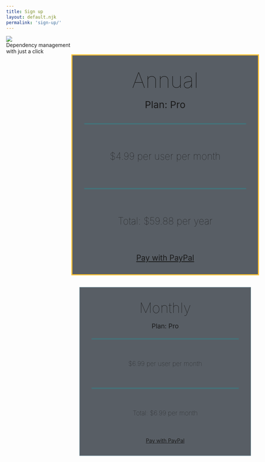 ```yaml
---
title: Sign up
layout: default.njk
permalink: 'sign-up/'
---
```


<style>
  #pricing-container {
    width: 1200px;
    max-width: 90vw;
    min-height: 100vh;
    margin: 0 auto;
    padding: 0 1rem;
    box-sizing: border-box;
  }
  #pricing-tables {
    display: grid;
    grid-template-columns: 1fr 1fr;
    grid-template-rows: auto auto auto;
    column-gap: 3rem;
    justify-items: center;
    margin: 0 0 2rem 0;
  }
  .pricing-table {
    display: grid;
    grid-row: 2;
    background: rgba(48, 55, 64, .8);
    border: 1px solid #61828D;
    padding: 2rem 2rem;
    width: 400px;
    text-align: center;
    box-shadow: var(--default-shadow);
  }
  #annual {
    width: 440px;
    font-size: 1.5em;
    grid-row: 1 / span 3;
    border: 3px solid #FFC439;
    align-self: center;
  }

  @media screen and (max-width: 1200px) {
    #pricing-tables {
      grid-template-columns: 1fr;
     grid-template-rows: auto;
      row-gap: 2rem;
    }
    #annual {
      grid-row: 1;
    }
  }
  
  @media screen and (max-width: 600px) {
    #pricing-container {
      margin: 0 auto;
      padding: .25em;
      max-width: 95vw;
    }
    .pricing-table, #annual {
      box-sizing: border-box;
      width: 100%;
    }
  }
  h1 {
    margin: 0 0 1rem 0;
    font-size: 2.75em;
    filter: drop-shadow(var(--default-shadow));
    font-weight: 100;
  }
  .pricing-table > .description {
    font-size: 1.25em;
    text-shadow: var(--default-shadow)
  }
  .price-container {
    display: grid;
    margin: 1.5rem 0 0 0;
  }
  #annual .price-container {
    margin: 2.25rem 0 0 0;
  }
  .separator {
    background: #0FA8B2;
    filter: blur(1px);
    height: 1px;
  }
  .separator:last-child {
    align-self: end;
  }
  h2 {
    margin: 3.5rem 0;
    font-size: 1.25em;
    filter: drop-shadow(var(--default-shadow));
    font-weight: 100;
  }
  #annual h2 {
    margin: 4.5rem 0;
  }
  .pricing-button {
    margin: 0 auto;
  }


</style>

<div class="logo-container">
  <img src="/img/logo.png" />
  <div id="slogan">Dependency management 
    <br /> with just a click
  </div>
</div>
<div id="pricing-container">
  <div id="pricing-tables">
    <div class="pricing-table">
      <h1 class="header">Monthly</h1>
      <span class="description">Plan: Pro</span>
      <div class="price-container">
        <div class="separator"></div>
        <h2 class="monthly-price">$6.99 per user per month</h2>
        <div class="separator"></div>
        <h2 class="total-price">Total: $6.99 per month</h2>
      </div>
      <a class="button primary pricing-button" href="/paypallink">Pay with PayPal</a>
    </div>
    <div class="pricing-table" id="annual">
      <h1 class="header">Annual</h1>
      <span class="description">Plan: Pro</span>
      <div class="price-container">
        <div class="separator"></div>
        <h2 class="monthly-price">$4.99 per user per month</h2>
        <div class="separator"></div>
        <h2 class="total-price">Total: $59.88 per year</h2>
      </div>
      <a class="button primary pricing-button" href="/paypallink">Pay with PayPal</a>
    </div>
  </div>
</div>
